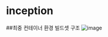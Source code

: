 # inception

 ##최중 컨테이너 환경 빌드셋 구조
![image](https://github.com/kyu-baek/inception/assets/69143394/ed259703-23f8-41b6-8a2f-cd8a6075e904)
